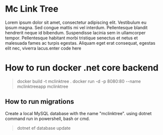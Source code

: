 # Mc Link Tree

Lorem ipsum dolor sit amet, consectetur adipiscing elit. Vestibulum eu ipsum magna. Sed congue mattis mi vel interdum. Pellentesque blandit hendrerit neque id bibendum. Suspendisse lacinia sem in ullamcorper tempor. Pellentesque habitant morbi tristique senectus et netus et malesuada fames ac turpis egestas. Aliquam eget erat consequat, egestas elit nec, viverra lacus.enter code here


# How to run docker .net core backend

> docker build -t mclinktree .
> docker run -d -p 8080:80 --name mclinktreeapp mclinktree

## How to run migrations

Create a local MySQL database with the name "mclinktree".
using dotnet command run in powershell, bash or cmd.
> dotnet ef database update

